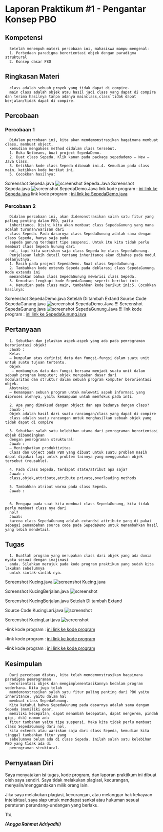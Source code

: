 # Laporan Praktikum #1 - Pengantar Konsep PBO

   ## Kompetensi

      Setelah menempuh materi percobaan ini, mahasiswa mampu mengenal:
      1. Perbedaan paradigma berorientasi objek dengan paradigma struktural
      2. Konsep dasar PBO

   ## Ringkasan Materi

      class adalah sebuah proyek yang tidak dapat di compire.
      main class adalah objek atau hasil jadi class yang dapat di compire dan terima hasilnya tanpa adanya mainclass,class tidak dapat berjalan/tidak dapat di compire.

## Percobaan

### Percobaan 1

      Didalam percobaan ini, kita akan mendemonstrasikan bagaimana membuat class, membuat object,
      kemudian mengakses method didalam class tersebut.
      1. Buka Netbeans, buat project SepedaDemo.
      2. Buat class Sepeda. Klik kanan pada package sepedademo – New – Java Class.
      3. Ketikkan kode class Sepeda dibawah ini.4. Kemudian pada class main, ketikkan kode berikut ini.
      5. Cocokkan hasilnya:

Screenshot Sepeda.java
![screenshot Sepeda.Java](img/Sepeda.png)
Screenshot Sepeda.java
![screenshot SepedaDemo.Java](img/SepedaDemo.png)
 link kode program : [ini link ke Sepeda.java](../../src/1_Pengantar_Konsep_PBO/Sepeda.java) link kode program : [ini link ke SepedaDemo.java](../../src/1_Pengantar_Konsep_PBO/SepedaDemo.java)

### Percobaan 2

      Didalam percobaan ini, akan didemonstrasikan salah satu fitur yang paling penting dalam PBO, yaitu
      inheritance. Disini kita akan membuat class SepedaGunung yang mana adalah turunan/warisan dari
      class Sepeda. Pada dasarnya class SepedaGunung adalah sama dengan class Sepeda, hanya saja pada
      sepeda gunung terdapat tipe suspensi. Untuk itu kita tidak perlu membuat class Sepeda Gunung dari
      nol, tapi kita wariskan saja class Sepeda ke class SepedaGunung.
      Penjelasan lebih detail tentang inheritance akan dibahas pada modul selanjutnya.
      1. Masih pada project SepedaDemo. Buat class SepedaGunung.
      2. Tambahkan kode extends Sepeda pada deklarasi class SepedaGunung. Kode extends ini
      menandakan bahwa class SepedaGunung mewarisi class Sepeda.
      3. Kemudian lengkapi kode SepedaGunung seperti berikut ini:
      4. Kemudian pada class main, tambahkan kode berikut ini:5. Cocokkan hasilnya:


Screenshot SepedaDemo.java Setelah Di tambah Extand Source Code SepedaGunung.java
![screenshot SepedaDemo.Java !!!](img/SepedaDemo2.png)
Screenshot SepedaGunung.java
![screenshot SepedaGunung.Java !!!](img/SepedaGunung.png)
 link kode program : [ini link ke SepedaGunung.java](../../src/1_Pengantar_Konsep_PBO/SepedaGunung.java)

## Pertanyaan

      1. Sebutkan dan jelaskan aspek-aspek yang ada pada pemrograman berorientasi objek! 
      Jawab :
      Kelas     
      — kumpulan atas definisi data dan fungsi-fungsi dalam suatu unit untuk suatu tujuan tertentu.
      Objek    
       — membungkus data dan fungsi bersama menjadi suatu unit dalam sebuah program komputer; objek merupakan dasar dari                         modularitas dan struktur dalam sebuah program komputer berorientasi objek.
      Abstraksi 
      — Kemampuan sebuah program untuk melewati aspek informasi yang diproses olehnya, yaitu kemampuan untuk memfokus pada inti. 
    
      2. Apa yang dimaksud dengan object dan apa bedanya dengan class? 
      Jawab :
      Objek adalah hasil dari suatu rancangan/class yang dapat di compire
      class adalah suatu rancangan untuk menghasilkan sebuah objek yang tidak dapat di compire
   
      3. Sebutkan salah satu kelebihan utama dari pemrograman berorientasi objek dibandingkan
      dengan pemrograman struktural! 
      Jawab :
      — Meningkatkan produktivitas
      Class dan Object pada PBO yang dibuat untuk suatu problem masih dapat dipakai lagi untuk problem lainnya yang menggunakan objek tersebut (reusable).

      4. Pada class Sepeda, terdapat state/atribut apa saja? 
      Jawab :
      class,objek,attribute,atribute private,overloading methods
   
      5. Tambahkan atribut warna pada class Sepeda. 
      Jawab :
   
    
      6. Mengapa pada saat kita membuat class SepedaGunung, kita tidak perlu membuat class nya dari
      nol?
      Jawab:
      karena class SepedaGunung adalah extandsi attribute yang di pakai sebagai penambahan source code pada SepedaDemo untuk menambahkan hasil yang lebih mendetail.

## Tugas
      1. Buatlah program yang merupakan class dari objek yang ada dunia nyata sesuai dengan imajinasi
      anda. Silahkan merujuk pada kode program praktikum yang sudah kita lakukan sebelumnya
      untuk sintak-sintak nya.

Screenshot Kucing.java
![screenshot Kucing.java](img/Kucing.png)

Screenshot KucingBerjalan.java
![screenshot](img/KucingBerjalan.png)

Screenshot KucingBerjalan.java Setelah Di tambah Extand

Source Code KucingLari.java
![screenshot](img/KucingBerjalan2.png)

Screenshot KucingLari.java
![screenshot](img/KucingLari.png)

-link kode program : [ini link ke kode program](../../src/1_Pengantar_Konsep_PBO/Kucing.java)

-link kode program : [ini link ke kode program](../../src/1_Pengantar_Konsep_PBO/KucingBerjalan.java)

-link kode program : [ini link ke kode program](../../src/1_Pengantar_Konsep_PBO/KucingLari.java)

## Kesimpulan

      Dari percobaan diatas, kita telah mendemonstrasikan bagaimana paradigma pemrograman
      berorientasi objek dan mengimplementasikannya kedalam program sederhana. Kita juga telah
      mendemonstrasikan salah satu fitur paling penting dari PBO yaitu inheritance, yaitu dalam hal
      membuat class SepedaGunung.
      Kita ketahui bahwa SepedaGunung pada dasarnya adalah sama dengan Sepeda (memiliki gear,
      memiliki kecepatan, dapat menambah kecepatan, dapat mengerem, pindah gigi, dsb) namun ada
      fitur tambahan yaitu tipe suspensi. Maka kita tidak perlu membuat class SepedaGunung dari nol,
      kita extends atau wariskan saja dari class Sepeda, kemudian kita tinggal tambahkan fitur yang
      sebelumnya belum ada di class Sepeda. Inilah salah satu kelebihan PBO yang tidak ada di
      pemrograman struktural.

## Pernyataan Diri

Saya menyatakan isi tugas, kode program, dan laporan praktikum ini dibuat oleh saya sendiri. Saya tidak melakukan plagiasi, kecurangan, menyalin/menggandakan milik orang lain.

Jika saya melakukan plagiasi, kecurangan, atau melanggar hak kekayaan intelektual, saya siap untuk mendapat sanksi atau hukuman sesuai peraturan perundang-undangan yang berlaku.

Ttd,

***(Angga Rahmat Adriyadhi)***
